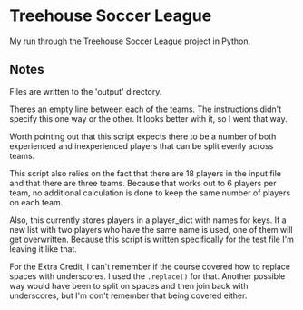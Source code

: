 Treehouse Soccer League
=======================

My run through the Treehouse Soccer League project in Python. 

Notes
-----

Files are written to the 'output' directory.

Theres an empty line between each of the teams. The instructions didn't specify this one way or the other. It looks better with it, so I went that way.

Worth pointing out that this script expects there to be a number of both experienced and inexperienced players that can be split evenly across teams. 

This script also relies on the fact that there are 18 players in the input file and that there are three teams. Because that works out to 6 players per team, no additional calculation is done to keep the same number of players on each team.

Also, this currently stores players in a player_dict with names for keys. If a new list with two players who have the same name is used, one of them will get overwritten. Because this script is written specifically for the test file I'm leaving it like that.

For the Extra Credit, I can't remember if the course covered how to replace spaces with underscores. I used the `.replace()` for that. Another possible way would have been to split on spaces and then join back with underscores, but I'm don't remember that being covered either. 

